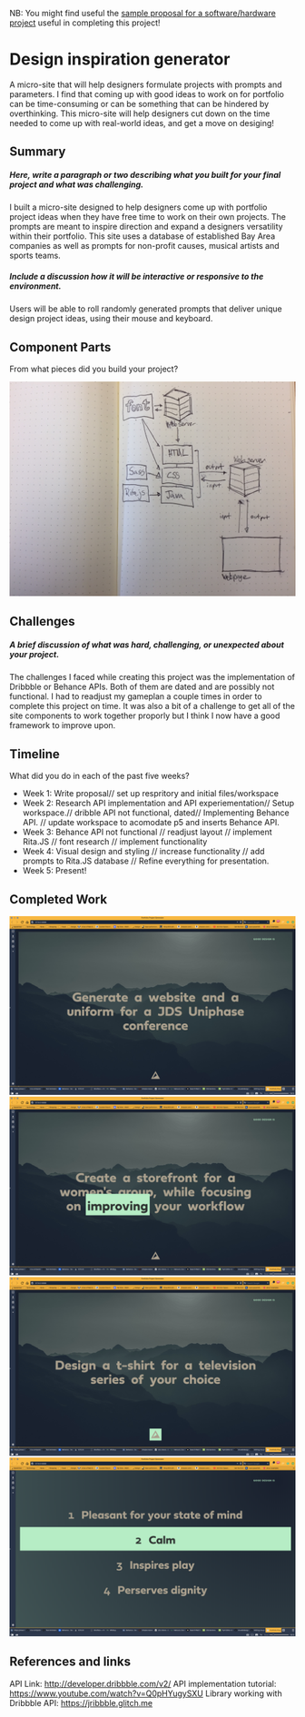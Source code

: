 NB: You might find useful the [sample proposal for a software/hardware project](https://github.com/zamfi/cca-programming-electronics-fall-2017/blob/master/hw/sample-proposal.md) useful in completing this project!

# Design inspiration generator

A micro-site that will help designers formulate projects with prompts and parameters. I find that coming up with good ideas to work on for portfolio can be time-consuming or can be something that can be hindered by overthinking. This micro-site will help designers cut down on the time needed to come up with real-world ideas, and get a move on desiging!

## Summary

##### Here, write a paragraph or two describing what you built for your final project and what was challenging. 
I built a micro-site designed to help designers come up with portfolio project ideas when they have free time to work on their own projects. The prompts are meant to inspire direction and expand a designers versatility within their portfolio. This site uses a database of established Bay Area companies as well as prompts for non-profit causes, musical artists and sports teams.

##### Include a discussion how it will be interactive or responsive to the environment.
Users will be able to roll randomly generated prompts that deliver unique design project ideas, using their mouse and keyboard.

## Component Parts

From what pieces did you build your project?

![Design Inspiration block diagram](img/block-diagram.jpg)

## Challenges
##### A brief discussion of what was hard, challenging, or unexpected about your project.
The challenges I faced while creating this project was the implementation of Dribbble or Behance APIs. Both of them are dated and are possibly not functional. I had to readjust my gameplan a couple times in order to complete this project on time. It was also a bit of a challenge to get all of the site components to work together proporly but I think I now have a good framework to improve upon.

## Timeline

What did you do in each of the past five weeks?

- Week 1: Write proposal// set up respritory and initial files/workspace
- Week 2: Research API implementation and API experiementation// Setup workspace.// dribble API not functional, dated// Implementing Behance API. // update workspace to acomodate p5 and inserts Behance API.
- Week 3: Behance API not functional // readjust layout // implement Rita.JS // font research // implement functionality
- Week 4: Visual design and styling // increase functionality // add prompts to Rita.JS database // Refine everything for presentation.
- Week 5: Present!

## Completed Work
![Design Inspiration completed work 01](img/splash.png)
![Design Inspiration completed work 02](img/splash-highlight.png)
![Design Inspiration completed work 03](img/prompt-button.png)
![Design Inspiration completed work 02](img/good-design-list.png)


## References and links
API Link: http://developer.dribbble.com/v2/
API implementation tutorial: https://www.youtube.com/watch?v=Q0pHYugySXU
Library working with Dribbble API: https://jribbble.glitch.me
